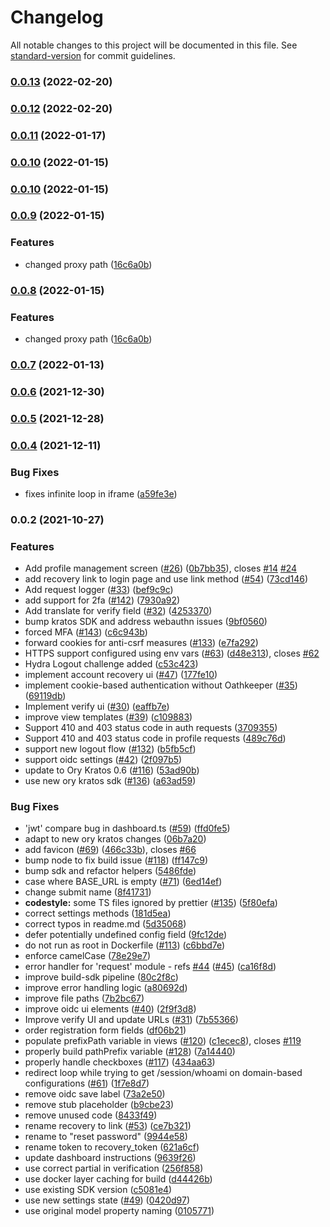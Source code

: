 # Changelog

All notable changes to this project will be documented in this file. See [standard-version](https://github.com/conventional-changelog/standard-version) for commit guidelines.

### [0.0.13](https://github.com/ory/kratos-selfservice-ui-node/compare/v0.0.12...v0.0.13) (2022-02-20)

### [0.0.12](https://github.com/ory/kratos-selfservice-ui-node/compare/v0.0.11...v0.0.12) (2022-02-20)

### [0.0.11](https://github.com/ory/kratos-selfservice-ui-node/compare/v0.0.10...v0.0.11) (2022-01-17)

### [0.0.10](https://github.com/ory/kratos-selfservice-ui-node/compare/v0.0.9...v0.0.10) (2022-01-15)

### [0.0.10](https://github.com/ory/kratos-selfservice-ui-node/compare/v0.0.9...v0.0.10) (2022-01-15)

### [0.0.9](https://github.com/ory/kratos-selfservice-ui-node/compare/v0.0.5...v0.0.9) (2022-01-15)


### Features

* changed proxy path ([16c6a0b](https://github.com/ory/kratos-selfservice-ui-node/commit/16c6a0b046997cf3b2e7812f6f433093e4969588))

### [0.0.8](https://github.com/ory/kratos-selfservice-ui-node/compare/v0.0.5...v0.0.8) (2022-01-15)


### Features

* changed proxy path ([16c6a0b](https://github.com/ory/kratos-selfservice-ui-node/commit/16c6a0b046997cf3b2e7812f6f433093e4969588))

### [0.0.7](https://github.com/ory/kratos-selfservice-ui-node/compare/v0.0.6...v0.0.7) (2022-01-13)

### [0.0.6](https://github.com/ory/kratos-selfservice-ui-node/compare/v0.0.5...v0.0.6) (2021-12-30)

### [0.0.5](https://github.com/ory/kratos-selfservice-ui-node/compare/v0.0.4...v0.0.5) (2021-12-28)

### [0.0.4](https://github.com/ory/kratos-selfservice-ui-node/compare/v0.0.2...v0.0.4) (2021-12-11)


### Bug Fixes

* fixes infinite loop in iframe ([a59fe3e](https://github.com/ory/kratos-selfservice-ui-node/commit/a59fe3ee61e0fa057f355c2dde91ba1a036942e4))

### 0.0.2 (2021-10-27)


### Features

* Add profile management screen ([#26](https://github.com/ory/kratos-selfservice-ui-node/issues/26)) ([0b7bb35](https://github.com/ory/kratos-selfservice-ui-node/commit/0b7bb3513ea85f97c6cdd673400ae3dffecb49fa)), closes [#14](https://github.com/ory/kratos-selfservice-ui-node/issues/14) [#24](https://github.com/ory/kratos-selfservice-ui-node/issues/24)
* add recovery link to login page and use link method ([#54](https://github.com/ory/kratos-selfservice-ui-node/issues/54)) ([73cd146](https://github.com/ory/kratos-selfservice-ui-node/commit/73cd146da1bd757538ddf97ac23fdefaeb019d32))
* Add request logger ([#33](https://github.com/ory/kratos-selfservice-ui-node/issues/33)) ([bef9c9c](https://github.com/ory/kratos-selfservice-ui-node/commit/bef9c9c8824d93b6d39bf1c9759278dd6fa3fcb7))
* add support for 2fa ([#142](https://github.com/ory/kratos-selfservice-ui-node/issues/142)) ([7930a92](https://github.com/ory/kratos-selfservice-ui-node/commit/7930a9268d0d52ba22888be0f55b69dd8ac996ef))
* Add translate for verify field ([#32](https://github.com/ory/kratos-selfservice-ui-node/issues/32)) ([4253370](https://github.com/ory/kratos-selfservice-ui-node/commit/4253370665fc72c8c974ced05cf840744ce8779e))
* bump kratos SDK and address webauthn issues ([9bf0560](https://github.com/ory/kratos-selfservice-ui-node/commit/9bf05601afbe96017565fbdeeba7143bb5632d11))
* forced MFA ([#143](https://github.com/ory/kratos-selfservice-ui-node/issues/143)) ([c6c943b](https://github.com/ory/kratos-selfservice-ui-node/commit/c6c943bc31134de82757f53acb79d4ad4e1efcaf))
* forward cookies for anti-csrf measures ([#133](https://github.com/ory/kratos-selfservice-ui-node/issues/133)) ([e7fa292](https://github.com/ory/kratos-selfservice-ui-node/commit/e7fa292968111e06401fcfc9b1dd0e8e285a4d87))
* HTTPS support configured using env vars ([#63](https://github.com/ory/kratos-selfservice-ui-node/issues/63)) ([d48e313](https://github.com/ory/kratos-selfservice-ui-node/commit/d48e313e12284dd26bc531b1e9d539e3da69dd26)), closes [#62](https://github.com/ory/kratos-selfservice-ui-node/issues/62)
* Hydra Logout challenge added ([c53c423](https://github.com/ory/kratos-selfservice-ui-node/commit/c53c423059934852c315232350ec212856930a72))
* implement account recovery ui ([#47](https://github.com/ory/kratos-selfservice-ui-node/issues/47)) ([177fe10](https://github.com/ory/kratos-selfservice-ui-node/commit/177fe10aa155ad7ac2b34a69626cc109e2703dc0))
* implement cookie-based authentication without Oathkeeper ([#35](https://github.com/ory/kratos-selfservice-ui-node/issues/35)) ([69119db](https://github.com/ory/kratos-selfservice-ui-node/commit/69119dbd4f1cdf3d17afe1edfd66841f0e81b878))
* Implement verify ui ([#30](https://github.com/ory/kratos-selfservice-ui-node/issues/30)) ([eaffb7e](https://github.com/ory/kratos-selfservice-ui-node/commit/eaffb7e5e157c7dc40ea63d50ef728591513ff9f))
* improve view templates ([#39](https://github.com/ory/kratos-selfservice-ui-node/issues/39)) ([c109883](https://github.com/ory/kratos-selfservice-ui-node/commit/c1098838ad87570886eb798440b573c3cff60b53))
* Support 410 and 403 status code in auth requests ([3709355](https://github.com/ory/kratos-selfservice-ui-node/commit/3709355e7c8e7f1dcae673f7842b875dda7cf43a))
* Support 410 and 403 status code in profile requests ([489c76d](https://github.com/ory/kratos-selfservice-ui-node/commit/489c76d1b0474ee55ef56804b28f54d8718747ba))
* support new logout flow ([#132](https://github.com/ory/kratos-selfservice-ui-node/issues/132)) ([b5fb5cf](https://github.com/ory/kratos-selfservice-ui-node/commit/b5fb5cf5bdbd3ac626dd5bdc4b135d055c21d86c))
* support oidc settings ([#42](https://github.com/ory/kratos-selfservice-ui-node/issues/42)) ([2f097b5](https://github.com/ory/kratos-selfservice-ui-node/commit/2f097b519644d2663e277398213aaa1103b74cf9))
* update to Ory Kratos 0.6 ([#116](https://github.com/ory/kratos-selfservice-ui-node/issues/116)) ([53ad90b](https://github.com/ory/kratos-selfservice-ui-node/commit/53ad90b6c82cde48994feebcc75d754ba74929ec))
* use new ory kratos sdk ([#136](https://github.com/ory/kratos-selfservice-ui-node/issues/136)) ([a63ad59](https://github.com/ory/kratos-selfservice-ui-node/commit/a63ad596ff0917751f2c482a62a4c42a7da09377))


### Bug Fixes

* 'jwt' compare bug in dashboard.ts ([#59](https://github.com/ory/kratos-selfservice-ui-node/issues/59)) ([ffd0fe5](https://github.com/ory/kratos-selfservice-ui-node/commit/ffd0fe552191461bb5fa54ff4bae1f04890190ad))
* adapt to new ory kratos changes ([06b7a20](https://github.com/ory/kratos-selfservice-ui-node/commit/06b7a200580ad3b1c5b00bcbf297cc0039bf449e))
* add favicon ([#69](https://github.com/ory/kratos-selfservice-ui-node/issues/69)) ([466c33b](https://github.com/ory/kratos-selfservice-ui-node/commit/466c33b5391e2c211526fcd749c588023e8520af)), closes [#66](https://github.com/ory/kratos-selfservice-ui-node/issues/66)
* bump node to fix build issue ([#118](https://github.com/ory/kratos-selfservice-ui-node/issues/118)) ([ff147c9](https://github.com/ory/kratos-selfservice-ui-node/commit/ff147c94b4c7128f8f9fda9f4d1ad41d9706f085))
* bump sdk and refactor helpers ([5486fde](https://github.com/ory/kratos-selfservice-ui-node/commit/5486fde08fdd9a58a2d984a2eb4e2521c201a664))
* case where BASE_URL is empty ([#71](https://github.com/ory/kratos-selfservice-ui-node/issues/71)) ([6ed14ef](https://github.com/ory/kratos-selfservice-ui-node/commit/6ed14ef0d0b271d87857083579eb4822b4e34438))
* change submit name ([8f41731](https://github.com/ory/kratos-selfservice-ui-node/commit/8f41731321aee2e3b67bf2b7ff2009fe6ea81334))
* **codestyle:** some TS files ignored by prettier ([#135](https://github.com/ory/kratos-selfservice-ui-node/issues/135)) ([5f80efa](https://github.com/ory/kratos-selfservice-ui-node/commit/5f80efa35e12d171d3c5ca41dcbbe8fd8a7d6229))
* correct settings methods ([181d5ea](https://github.com/ory/kratos-selfservice-ui-node/commit/181d5ea2b64c65f1944036c7c1eaeda3ef00c808))
* correct typos in readme.md ([5d35068](https://github.com/ory/kratos-selfservice-ui-node/commit/5d350682c884cd34fad88364cdd5abc0dd5a273a))
* defer potentially undefined config field ([9fc12de](https://github.com/ory/kratos-selfservice-ui-node/commit/9fc12dee513f1aa4c318db4ca06c5b8c70ffc00e))
* do not run as root in Dockerfile ([#113](https://github.com/ory/kratos-selfservice-ui-node/issues/113)) ([c6bbd7e](https://github.com/ory/kratos-selfservice-ui-node/commit/c6bbd7e1f8ac7973ab02a4f6f36f84fda6ad5355))
* enforce camelCase ([78e29e7](https://github.com/ory/kratos-selfservice-ui-node/commit/78e29e7a58c28b73935fc2334bf1b22c5f03516f))
* error handler for 'request' module - refs [#44](https://github.com/ory/kratos-selfservice-ui-node/issues/44) ([#45](https://github.com/ory/kratos-selfservice-ui-node/issues/45)) ([ca16f8d](https://github.com/ory/kratos-selfservice-ui-node/commit/ca16f8d7f70a144a0aba20ef51469bd2589ba78f))
* improve build-sdk pipeline ([80c2f8c](https://github.com/ory/kratos-selfservice-ui-node/commit/80c2f8c252163e831b3501033ad29b646ded203a))
* improve error handling logic ([a80692d](https://github.com/ory/kratos-selfservice-ui-node/commit/a80692d0aac16ae62e1401a5243774e469a3b491))
* improve file paths ([7b2bc67](https://github.com/ory/kratos-selfservice-ui-node/commit/7b2bc671a61a11b22521b91927265af600263f6e))
* improve oidc ui elements ([#40](https://github.com/ory/kratos-selfservice-ui-node/issues/40)) ([2f9f3d8](https://github.com/ory/kratos-selfservice-ui-node/commit/2f9f3d8ec84be4c499a87e7675f6eba54884e77b))
* Improve verify UI and update URLs ([#31](https://github.com/ory/kratos-selfservice-ui-node/issues/31)) ([7b55366](https://github.com/ory/kratos-selfservice-ui-node/commit/7b55366c070145250dfc066bf5d07655f25e7380))
* order registration form fields ([df06b21](https://github.com/ory/kratos-selfservice-ui-node/commit/df06b21196fc945f6974d231090bb1f7633bd107))
* populate prefixPath variable in views ([#120](https://github.com/ory/kratos-selfservice-ui-node/issues/120)) ([c1ecec8](https://github.com/ory/kratos-selfservice-ui-node/commit/c1ecec82c12a9e87dbec29335182e1cf3fa725ea)), closes [#119](https://github.com/ory/kratos-selfservice-ui-node/issues/119)
* properly build pathPrefix variable ([#128](https://github.com/ory/kratos-selfservice-ui-node/issues/128)) ([7a14440](https://github.com/ory/kratos-selfservice-ui-node/commit/7a144405949d4a58aaa10904c3111af689b35100))
* properly handle checkboxes ([#117](https://github.com/ory/kratos-selfservice-ui-node/issues/117)) ([434aa63](https://github.com/ory/kratos-selfservice-ui-node/commit/434aa63b4a98df880e82d7acef9718f3876f3323))
* redirect loop while trying to get /session/whoami on domain-based configurations ([#61](https://github.com/ory/kratos-selfservice-ui-node/issues/61)) ([1f7e8d7](https://github.com/ory/kratos-selfservice-ui-node/commit/1f7e8d7a23e3e8d58f04c4b50d96d1ee92c6b43f))
* remove oidc save label ([73a2e50](https://github.com/ory/kratos-selfservice-ui-node/commit/73a2e509b6451eef734069af40f651beec15d785))
* remove stub placeholder ([b9cbe23](https://github.com/ory/kratos-selfservice-ui-node/commit/b9cbe230d2a9bb094e0686e23e55937cfcfb3972))
* remove unused code ([8433f49](https://github.com/ory/kratos-selfservice-ui-node/commit/8433f498c7de61d4fe5d7bbc8cf56e375ff699fa))
* rename recovery to link ([#53](https://github.com/ory/kratos-selfservice-ui-node/issues/53)) ([ce7b321](https://github.com/ory/kratos-selfservice-ui-node/commit/ce7b321c1280e40251f453f8fa3dc8c298f61580))
* rename to "reset password" ([9944e58](https://github.com/ory/kratos-selfservice-ui-node/commit/9944e58b98d7f2b2bbdd82a49217def8d334bd68))
* rename token to recovery_token ([621a6cf](https://github.com/ory/kratos-selfservice-ui-node/commit/621a6cf168f28340458ee15ad8a4653d8aedde25))
* update dashboard instructions ([9639f26](https://github.com/ory/kratos-selfservice-ui-node/commit/9639f264f5cc943f5d1c85ec90e540b5f84b7264))
* use correct partial in verification ([256f858](https://github.com/ory/kratos-selfservice-ui-node/commit/256f85822ece8dfd3e6a9eb3444aa640f1d768aa))
* use docker layer caching for build ([d44426b](https://github.com/ory/kratos-selfservice-ui-node/commit/d44426b876b27ea5f7645bc6c1546c7c431aa884))
* use existing SDK version ([c5081e4](https://github.com/ory/kratos-selfservice-ui-node/commit/c5081e450f49f6e08b2172188901d762aa20d526))
* use new settings state ([#49](https://github.com/ory/kratos-selfservice-ui-node/issues/49)) ([0420d97](https://github.com/ory/kratos-selfservice-ui-node/commit/0420d976eea9033cd4e0e1274da68fdb5eff403d))
* use original model property naming ([0105771](https://github.com/ory/kratos-selfservice-ui-node/commit/010577155e3590eca7f2bad458d1a4aa1421639c))
